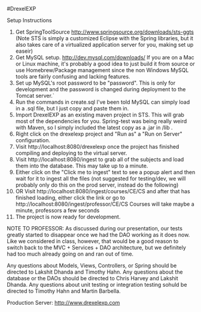 #DrexelEXP

Setup Instructions

1. Get SpringToolSource http://www.springsource.org/downloads/sts-ggts  (Note STS is simply a customized Eclipse with the Spring libraries, but it also takes care of a virtualized application server for you, making set up easeir)
2. Get MySQL setup. http://dev.mysql.com/downloads/ If you are on a Mac or Linux machine, it's probably a good idea to just build it from source or use Homebrew/Package management since the non Windows MySQL tools are fairly confusing and lacking features.
3. Set up MySQL's root password to be "password". This is only for development and the password is changed during deployment to the Tomcat server.`
4. Run the commands in create.sql I've been told MySQL can simply load in a .sql file, but I just copy and paste  them in.
5. Import DrexelEXP as an existing maven project in STS. This will grab most of the dependencies for you. Spring-test was being really weird with Maven, so I simply included the latest copy as a .jar in /lib .
6. Right click on the drexelexp project and "Run as" a "Run on Server" configuration.
7. Visit http://localhost:8080/drexelexp once the project has finished compiling and deploying to the virtual server.
8. Visit http://localhost:8080/ingest to grab all of the subjects and load them into the database. This may take up to a minute.
9. Either click on the "Click me to ingest" text to see a popup alert and then wait for it to ingest all the files (not suggested for testing/dev, we will probably only do this on the prod server, instead do the following)
10. OR Visit http://localhost:8080/ingest/courses/CE/CS and after that has finished loading, either click the link or go to http://localhost:8080/ingest/professor/CE/CS Courses will take maybe a minute, professors a few seconds
11. The project is now ready for development.

NOTE TO PROFESSOR: As discussed during our presentation, our tests greatly started to disappear once we had the DAO working as it does now. Like we considered in class, however, that would be a good reason to switch back to the MVC + Services + DAO architecture, but we definitely had too much already going on and ran out of time.

Any questions about Models, Views, Controllers, or Spring should be directed to Lakshit Dhanda and Timothy Hahn.
Any questions about the database or the DAOs should be directed to Chris Harvey and Lakshit Dhanda.
Any questions about unit testing or integration testing sohuld be directed to Timothy Hahn and Martin Barbella.

Production Server: http://www.drexelexp.com 
